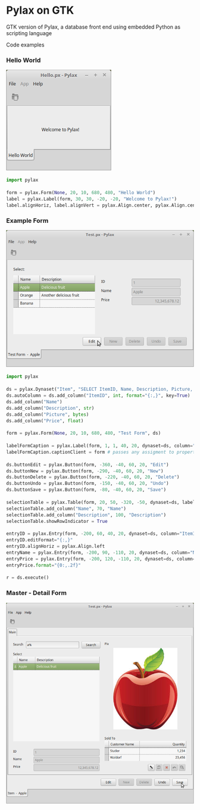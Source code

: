 # Pylax on GTK
GTK version of Pylax, a database front end using embedded Python as scripting language

Code examples

### Hello World

![Hello World screen shot](Screenshot%20Hello.png)

```python
import pylax

form = pylax.Form(None, 20, 10, 680, 480, "Hello World")
label = pylax.Label(form, 30, 30, -20, -20, "Welcome to Pylax!")
label.alignHoriz, label.alignVert = pylax.Align.center, pylax.Align.center
```

### Example Form

![example form screen shot](Screenshot%20Test.png)

```python
import pylax

ds = pylax.Dynaset("Item", "SELECT ItemID, Name, Description, Picture, Price FROM Item;")
ds.autoColumn = ds.add_column("ItemID", int, format="{:,}", key=True)
ds.add_column("Name")
ds.add_column("Description", str)
ds.add_column("Picture", bytes)
ds.add_column("Price", float)

form = pylax.Form(None, 20, 10, 680, 480, "Test Form", ds)

labelFormCaption = pylax.Label(form, 1, 1, 40, 20, dynaset=ds, column="Name", visible=False)
labelFormCaption.captionClient = form # passes any assigment to property 'data' on to property 'caption' of the captionClient

ds.buttonEdit = pylax.Button(form, -360, -40, 60, 20, "Edit")
ds.buttonNew = pylax.Button(form, -290, -40, 60, 20, "New")
ds.buttonDelete = pylax.Button(form, -220, -40, 60, 20, "Delete")
ds.buttonUndo = pylax.Button(form, -150, -40, 60, 20, "Undo")
ds.buttonSave = pylax.Button(form, -80, -40, 60, 20, "Save")

selectionTable = pylax.Table(form, 20, 50, -320, -50, dynaset=ds, label = pylax.Label(form, 20, 20, 90, 20, "Select:"))
selectionTable.add_column("Name", 70, "Name")
selectionTable.add_column("Description", 100, "Description")
selectionTable.showRowIndicator = True

entryID = pylax.Entry(form, -200, 60, 40, 20, dynaset=ds, column="ItemID", dataType=int, label = pylax.Label(form, -300, 62, 70, 20, "ID"))
entryID.editFormat="{:,}"
entryID.alignHoriz = pylax.Align.left
entryName = pylax.Entry(form, -200, 90, -110, 20, dynaset=ds, column="Name", dataType=str, label = pylax.Label(form, -300, 92, 70, 20, "Name"))
entryPrice = pylax.Entry(form, -200, 120, -110, 20, dynaset=ds, column="Price", dataType=float, label = pylax.Label(form, -300, 122, 70, 20, "Price"))
entryPrice.format="{0:,.2f}"

r = ds.execute()
```

### Master - Detail Form

![Item form screen shot](Screenshot%20Item.png)


